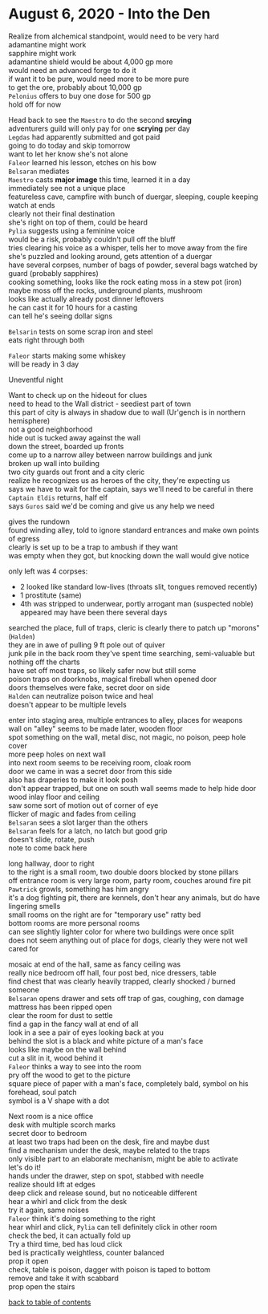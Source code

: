 # August 6, 2020 - Into the Den

Realize from alchemical standpoint, would need to be very hard  
adamantine might work  
sapphire might work  
adamantine shield would be about 4,000 gp more  
would need an advanced forge to do it  
if want it to be pure, would need more to be more pure  
to get the ore, probably about 10,000 gp  
`Pelonius` offers to buy one dose for 500 gp  
hold off for now  

Head back to see the `Maestro` to do the second **srcying**  
adventurers guild will only pay for one **scrying** per day  
`Legdas` had apparently submitted and got paid  
going to do today and skip tomorrow  
want to let her know she's not alone  
`Faleor` learned his lesson, etches on his bow  
`Belsaran` mediates  
`Maestro` casts **major image** this time, learned it in a day  
immediately see not a unique place  
featureless cave, campfire with bunch of duergar, sleeping, couple keeping watch at ends  
clearly not their final destination  
she's right on top of them, could be heard  
`Pylia` suggests using a feminine voice  
would be a risk, probably couldn't pull off the bluff  
tries clearing his voice as a whisper, tells her to move away from the fire  
she's puzzled and looking around, gets attention of a duergar  
have several corpses, number of bags of powder, several bags watched by guard (probably sapphires)  
cooking something, looks like the rock eating moss in a stew pot (iron)  
maybe moss off the rocks, underground plants, mushroom  
looks like actually already post dinner leftovers  
he can cast it for 10 hours for a casting  
can tell he's seeing dollar signs  

`Belsarin` tests on some scrap iron and steel  
eats right through both  

`Faleor` starts making some whiskey  
will be ready in 3 day  

Uneventful night  

Want to check up on the hideout for clues  
need to head to the Wall district - seediest part of town  
this part of city is always in shadow due to wall (Ur'gench is in northern hemisphere)  
not a good neighborhood  
hide out is tucked away against the wall  
down the street, boarded up fronts  
come up to a narrow alley between narrow buildings and junk  
broken up wall into building  
two city guards out front and a city cleric  
realize he recognizes us as heroes of the city, they're expecting us  
says we have to wait for the captain, says we'll need to be careful in there  
`Captain Eldis` returns, half elf  
says `Guros` said we'd be coming and give us any help we need  

gives the rundown  
found winding alley, told to ignore standard entrances and make own points of egress  
clearly is set up to be a trap to ambush if they want  
was empty when they got, but knocking down the wall would give notice  

only left was 4 corpses: 
- 2 looked like standard low-lives (throats slit, tongues removed recently)
- 1 prostitute (same)
- 4th was stripped to underwear, portly arrogant man (suspected noble) appeared may have been there several days  

searched the place, full of traps, cleric is clearly there to patch up "morons" (`Halden`)  
they are in awe of pulling 9 ft pole out of quiver  
junk pile in the back room they've spent time searching, semi-valuable but nothing off the charts  
have set off most traps, so likely safer now but still some  
poison traps on doorknobs, magical fireball when opened door  
doors themselves were fake, secret door on side  
`Halden` can neutralize poison twice and heal  
doesn't appear to be multiple levels  

enter into staging area, multiple entrances to alley, places for weapons  
wall on "alley" seems to be made later, wooden floor  
spot something on the wall, metal disc, not magic, no poison, peep hole cover  
more peep holes on next wall  
into next room seems to be receiving room, cloak room  
door we came in was a secret door from this side  
also has draperies to make it look posh  
don't appear trapped, but one on south wall seems made to help hide door  
wood inlay floor and ceiling  
saw some sort of motion out of corner of eye  
flicker of magic and fades from ceiling  
`Belsaran` sees a slot larger than the others  
`Belsaran` feels for a latch, no latch but good grip  
doesn't slide, rotate, push  
note to come back here  

long hallway, door to right  
to the right is a small room, two double doors blocked by stone pillars  
off entrance room is very large room, party room, couches around fire pit  
`Pawtrick` growls, something has him angry  
it's a dog fighting pit, there are kennels, don't hear any animals, but do have lingering smells  
small rooms on the right are for "temporary use" ratty bed  
bottom rooms are more personal rooms  
can see slightly lighter color for where two buildings were once split  
does not seem anything out of place for dogs, clearly they were not well cared for  

mosaic at end of the hall, same as fancy ceiling was  
really nice bedroom off hall, four post bed, nice dressers, table  
find chest that was clearly heavily trapped, clearly shocked / burned someone  
`Belsaran` opens drawer and sets off trap of gas, coughing, con damage  
mattress has been ripped open  
clear the room for dust to settle  
find a gap in the fancy wall at end of all  
look in a see a pair of eyes looking back at you  
behind the slot is a black and white picture of a man's face  
looks like maybe on the wall behind  
cut a slit in it, wood behind it  
`Faleor` thinks a way to see into the room  
pry off the wood to get to the picture  
square piece of paper with a man's face, completely bald, symbol on his forehead, soul patch  
symbol is a V shape with a dot  

Next room is a nice office  
desk with multiple scorch marks  
secret door to bedroom  
at least two traps had been on the desk, fire and maybe dust  
find a mechanism under the desk, maybe related to the traps  
only visible part to an elaborate mechanism, might be able to activate  
let's do it!  
hands under the drawer, step on spot, stabbed with needle  
realize should lift at edges  
deep click and release sound, but no noticeable different  
hear a whirl and click from the desk  
try it again, same noises  
`Faleor` think it's doing something to the right  
hear whirl and click, `Pylia` can tell definitely click in other room  
check the bed, it can actually fold up  
Try a third time, bed has loud click  
bed is practically weightless, counter balanced  
prop it open  
check, table is poison, dagger with poison is taped to bottom  
remove and take it with scabbard  
prop open the stairs  

[back to table of contents](/sessions/README.md)
